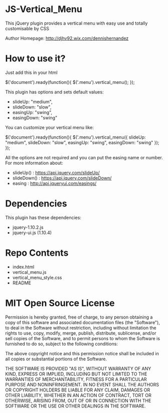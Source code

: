 JS-Vertical_Menu
================

This jQuery plugin provides a vertical menu with easy use and totally customisable by CSS


Author Homepage:      http://djhv92.wix.com/dennishernandez<br />

How to use it?
==============

Just add this in your html

$('document').ready(function(){
	$('.menu').vertical_menu();
});

This plugin has options and sets default values:

* slideUp: "medium",
* slideDown: "slow",
* easingUp: "swing",
* easingDown: "swing"

You can customize your vertical menu like:

$('document').ready(function(){
	$('.menu').vertical_menu({
		slideUp: "medium",
		slideDown: "slow",
		easingUp: "swing",
		easingDown: "swing"
	});
});

All the options are not required and you can put the easing name or number.
For more information about: 

* slideUp() : https://api.jquery.com/slideUp/
* slideDown() : https://api.jquery.com/slideDown/
* easing : http://api.jqueryui.com/easings/

Dependencies
=============
This plugin has these dependencies:

* jquery-1.10.2.js
* jquery-ui.js (1.10.4)

Repo Contents
=============

* index.html
* vertical_menu.js
* vertical_menu_style.css
* README

MIT Open Source License
=======================

Permission is hereby granted, free of charge, to any person obtaining a copy of this software and associated documentation files (the "Software"), to deal in the Software without restriction, including without limitation the rights to use, copy, modify, merge, publish, distribute, sublicense, and/or sell copies of the Software, and to permit persons to whom the Software is furnished to do so, subject to the following conditions:

The above copyright notice and this permission notice shall be included in all copies or substantial portions of the Software.

THE SOFTWARE IS PROVIDED "AS IS", WITHOUT WARRANTY OF ANY KIND, EXPRESS OR IMPLIED, INCLUDING BUT NOT LIMITED TO THE WARRANTIES OF MERCHANTABILITY, FITNESS FOR A PARTICULAR PURPOSE AND NONINFRINGEMENT. IN NO EVENT SHALL THE AUTHORS OR COPYRIGHT HOLDERS BE LIABLE FOR ANY CLAIM, DAMAGES OR OTHER LIABILITY, WHETHER IN AN ACTION OF CONTRACT, TORT OR OTHERWISE, ARISING FROM, OUT OF OR IN CONNECTION WITH THE SOFTWARE OR THE USE OR OTHER DEALINGS IN THE SOFTWARE.
